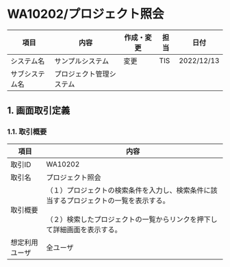 # WA10202/プロジェクト照会

| 項目 | 内容 | 作成・変更 | 担当 | 日付 |
|------|------|------------|------|------|
| システム名 | サンプルシステム | 変更 | TIS | 2022/12/13 |
| サブシステム名 | プロジェクト管理システム | | | |

## 1. 画面取引定義

### 1.1. 取引概要

| 項目 | 内容 |
|------|------|
| 取引ID | WA10202 |
| 取引名 | プロジェクト照会 |
| 取引概要 | （１）プロジェクトの検索条件を入力し、検索条件に該当するプロジェクトの一覧を表示する。<br><br>（２）検索したプロジェクトの一覧からリンクを押下して詳細画面を表示する。 |
| 想定利用ユーザ | 全ユーザ |